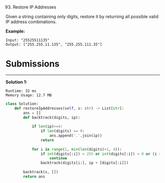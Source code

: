93. Restore IP Addresses

Given a string containing only digits, restore it by returning all possible valid IP address combinations.

**Example:**
```
Input: "25525511135"
Output: ["255.255.11.135", "255.255.111.35"]
```

# Submissions
---
**Solution 1:**
```
Runtime: 32 ms
Memory Usage: 12.7 MB
```
```python
class Solution:
    def restoreIpAddresses(self, s: str) -> List[str]:
        ans = []
        def backtrack(digits, ip):
            
            if len(ip)>=4:
                if len(digits) == 0:
                    ans.append('.'.join(ip))
                return 
        
            for i in range(1, min(len(digits)+1, 4)):
                if int(digits[:i]) > 255 or int(digits[:i]) < 0 or (i > 1 and digits[0] == '0'):
                    continue 
                backtrack(digits[i:], ip + [digits[:i]])
                
        backtrack(s, [])
        return ans
```